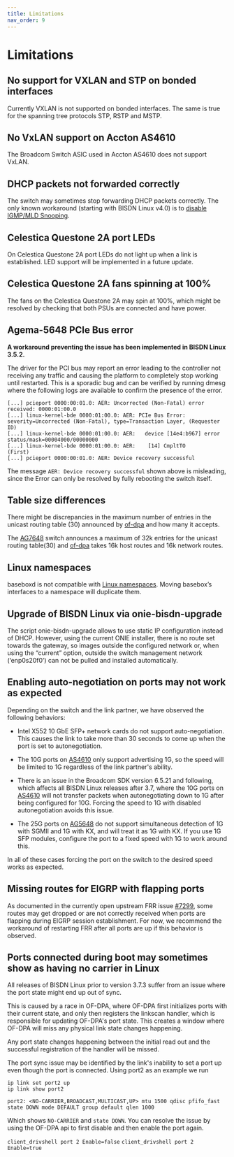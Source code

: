 ```yaml
---
title: Limitations
nav_order: 9
---
```


# Limitations

## No support for VXLAN and STP on bonded interfaces
Currently VXLAN is not supported on bonded interfaces. The same is true for the
spanning tree protocols STP, RSTP and MSTP.

## No VxLAN support on Accton AS4610
The Broadcom Switch ASIC used in Accton AS4610 does not support VxLAN.

## DHCP packets not forwarded correctly

The switch may sometimes stop forwarding DHCP packets correctly. The
only known workaround (starting with BISDN Linux v4.0) is to
[disable IGMP/MLD Snooping](network_configuration/igmpmldsnooping.md#enablingdisablingigmpmldsnooping).

## Celestica Questone 2A port LEDs
On Celestica Questone 2A port LEDs do not light up when a link is established.
LED support will be implemented in a future update.

## Celestica Questone 2A fans spinning at 100%
The fans on the Celestica Questone 2A may spin at 100%, which might be resolved
by checking that both PSUs are connected and have power.

## Agema-5648 PCIe Bus error

**A workaround preventing the issue has been implemented in BISDN Linux 3.5.2.**

The driver for the PCI bus may report an error leading to the controller not receiving any traffic and causing the platform to completely stop working until restarted. This is a sporadic bug and can be verified by running dmesg where the following logs are available to confirm the presence of the error.

```
[...] pcieport 0000:00:01.0: AER: Uncorrected (Non-Fatal) error received: 0000:01:00.0
[...] linux-kernel-bde 0000:01:00.0: AER: PCIe Bus Error: severity=Uncorrected (Non-Fatal), type=Transaction Layer, (Requester ID)
[...] linux-kernel-bde 0000:01:00.0: AER:   device [14e4:b967] error status/mask=00004000/00000000
[...] linux-kernel-bde 0000:01:00.0: AER:    [14] CmpltTO                (First)
[...] pcieport 0000:00:01.0: AER: Device recovery successful
```
The message `AER: Device recovery successful` shown above is misleading, since the Error can only be resolved by fully rebooting the switch itself.
## Table size differences

There might be discrepancies in the maximum number of entries in the unicast routing table (30) announced by [of-dpa](https://github.com/Broadcom-Switch/of-dpa) and how many it accepts.

The [AG7648](https://agema.deltaww.com/product-info.php?id=29) switch announces a maximum of 32k entries for the unicast routing table(30) and [of-dpa](https://github.com/Broadcom-Switch/of-dpa) takes 16k host routes and 16k network routes.

## Linux namespaces

baseboxd is not compatible with [Linux namespaces](http://man7.org/linux/man-pages/man8/ip-netns.8.html). Moving basebox’s interfaces to a namespace will duplicate them.

## Upgrade of BISDN Linux via onie-bisdn-upgrade

The script onie-bisdn-upgrade allows to use static IP configuration instead of DHCP. However, using the current ONIE installer, there is no route set towards the gateway, so images outside the configured network or, when using the “current” option, outside the switch management network (‘enp0s20f0’) can not be pulled and installed automatically.


## Enabling auto-negotiation on ports may not work as expected

Depending on the switch and the link partner, we have observed the following behaviors:

- Intel X552 10 GbE SFP+ network cards do not support auto-negotiation. This causes the link to take more than 30 seconds to come up when the port is set to autonegotiation.

- The 10G ports on [AS4610](https://www.edge-core.com/productsList.php?cls=1&cls2=9&cls3=46) only support advertising 1G, so the speed will be limited to 1G regardless of the link partner's ability.

- There is an issue in the Broadcom SDK version 6.5.21 and following, which affects all BISDN Linux releases after 3.7, where the 10G ports on [AS4610](https://www.edge-core.com/productsList.php?cls=1&cls2=9&cls3=46) will not transfer packets when autonegotiating down to 1G after being configured for 10G. Forcing the speed to 1G with disabled autonegotiation avoids this issue.

- The 25G ports on [AG5648](https://agema.deltaww.com/product-info.php?id=41) do not support simultaneous detection of 1G with SGMII and 1G with KX, and will treat it as 1G with KX. If you use 1G SFP modules, configure the port to a fixed speed with 1G to work around this.

In all of these cases forcing the port on the switch to the desired speed works as expected.

## Missing routes for EIGRP with flapping ports

As documented in the currently open upstream FRR issue [#7299](https://github.com/FRRouting/frr/issues/7299), some routes may get dropped or are not correctly received when ports are flapping during EIGRP session establishment. For now, we recommend the workaround of restarting FRR after all ports are up if this behavior is observed.

## Ports connected during boot may sometimes show as having no carrier in Linux

All releases of BISDN Linux prior to version 3.7.3 suffer from an issue where
the port state might end up out of sync.

This is caused by a race in OF-DPA, where OF-DPA first initializes ports with
their current state, and only then registers the linkscan handler, which
is responsible for updating OF-DPA's port state. This creates a window where
OF-DPA will miss any physical link state changes happening.

Any port state changes happening between the initial read out and the
successful registration of the handler will be missed.

The port sync issue may be identified by the link's inability to set a port up
even though the port is connected. Using port2 as an example we run

```
ip link set port2 up
ip link show port2

port2: <NO-CARRIER,BROADCAST,MULTICAST,UP> mtu 1500 qdisc pfifo_fast state DOWN mode DEFAULT group default qlen 1000
```

Which shows ``NO-CARRIER`` and ``state DOWN``. You can resolve the issue by
using the OF-DPA api to first disable and then enable the port again.

``client_drivshell port 2 Enable=false``
``client_drivshell port 2 Enable=true``
